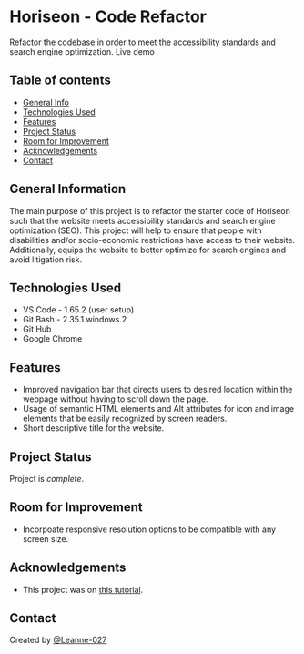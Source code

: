 # Horiseon - Code Refactor
Refactor the codebase in order to meet the accessibility standards and search engine optimization.
Live demo 

## Table of contents
* [General Info](#general-information)
* [Technologies Used](#technologies-used)
* [Features](#features)
* [Project Status](#project-status)
* [Room for Improvement](#room-for-improvement)
* [Acknowledgements](#acknowledgements)
* [Contact](#contact)

## General Information
The main purpose of this project is to refactor the starter code of Horiseon such that the website meets accessibility standards and search engine optimization (SEO).
This project will help to ensure that people with disabilities and/or socio-economic restrictions have access to their website.
Additionally, equips the website to better optimize for search engines and avoid litigation risk. 

## Technologies Used
- VS Code - 1.65.2 (user setup)
- Git Bash - 2.35.1.windows.2
- Git Hub 
- Google Chrome

## Features
- Improved navigation bar that directs users to desired location within the webpage without having to scroll down the page.
- Usage of semantic HTML elements and Alt attributes for icon and image elements that be easily recognized by screen readers.
- Short descriptive title for the website.

## Project Status
Project is _complete_.

## Room for Improvement
- Incorpoate responsive resolution options to be compatible with any screen size.

## Acknowledgements
- This project was on [this tutorial](https://www.w3schools.com/html/html5_semantic_elements.asp).

## Contact
Created by [@Leanne-027](mailto:lee.beautybae123@gmail.com)
